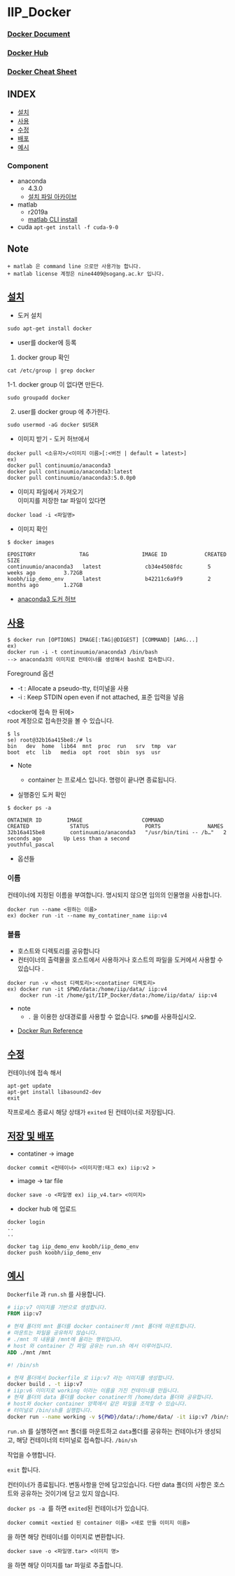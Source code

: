 # IIP_Docker

### [Docker Document](https://docs.docker.com)
### [Docker Hub](https://hub.docker.com)
### [Docker Cheat Sheet](https://github.com/wsargent/docker-cheat-sheet)


## INDEX <a name = "index"></a>

+ [설치](#install)
+ [사용](#use)
+ [수정](#modify)
+ [배포](#deploy)
+ [예시](#example)


### Component

+ anaconda
    + 4.3.0
    + [설치 파일 아카이브](https://repo.continuum.io/archive/)
+ matlab
    + r2019a
    + [matlab CLI install](https://gist.github.com/kahlos/97c9371f7a5476678ef11c836c97a14f)
+ cuda
```apt-get install -f cuda-9-0```

## Note
    + matlab 은 command line 으로만 사용가능 합니다.
    + matlab license 계정은 nine4409@sogang.ac.kr 입니다. 

## [설치](#index)<a name = "install"></a>

+ 도커 설치

```
sudo apt-get install docker
```

+ user를 docker에 등록
1. docker group 확인
```
cat /etc/group | grep docker 
```

1-1. docker group 이 없다면 만든다. 
```
sudo groupadd docker
```

2. user를 docker group 에 추가한다.
```
sudo usermod -aG docker $USER
```


+ 이미지 받기 - 도커 허브에서

```
docker pull <소유자>/<이미지 이름>[:<버전 | default = latest>]
ex) 
docker pull continuumio/anaconda3
docker pull continuumio/anaconda3:latest
docker pull continuumio/anaconda3:5.0.0p0
```

+ 이미지 파일에서 가져오기  
이미지를 저장한 tar 파일이 있다면

```
docker load -i <파일명> 
```

+ 이미지 확인

```
$ docker images

EPOSITORY              TAG                 IMAGE ID            CREATED             SIZE
continuumio/anaconda3   latest              cb34e4508fdc        5 weeks ago         3.72GB
koobh/iip_demo_env      latest              b42211c6a9f9        2 months ago        1.27GB

```

* [anaconda3 도커 허브](https://hub.docker.com/r/continuumio/anaconda3)


## [사용](#index)<a name = "use"></a>

```
$ docker run [OPTIONS] IMAGE[:TAG|@DIGEST] [COMMAND] [ARG...]
ex)
docker run -i -t continuumio/anaconda3 /bin/bash
--> anaconda3의 이미지로 컨테이너를 생성해서 bash로 접속합니다. 
```
Foreground 옵션
+ -t              : Allocate a pseudo-tty, 터미널을 사용
+ -i              : Keep STDIN open even if not attached, 표준 입력을 넣음

<docker에 접속 한 뒤에>  
root 계정으로 접속한것을 볼 수 있습니다. 
```
$ ls
se) root@32b16a415be8:/# ls
bin   dev  home  lib64  mnt  proc  run   srv  tmp  var
boot  etc  lib   media  opt  root  sbin  sys  usr

```

+ Note
    + container 는 프로세스 입니다. 명령이 끝나면 종료됩니다.

+ 실행중인 도커 확인

```
$ docker ps -a

ONTAINER ID        IMAGE                   COMMAND                  CREATED             STATUS                  PORTS               NAMES
32b16a415be8        continuumio/anaconda3   "/usr/bin/tini -- /b…"   2 seconds ago       Up Less than a second                       youthful_pascal

```

+ 옵션들

### 이름
컨테이너에 지정된 이름을 부여합니다. 명시되지 않으면 임의의 인물명을 사용합니다. 

```
docker run --name <원하는 이름> 
ex) docker run -it --name my_contatiner_name iip:v4
```

### 볼륨

+ 호스트와 디렉토리를 공유합니다
+ 컨터이너의 출력물을 호스트에서 사용하거나 호스트의 파일을 도커에서 사용할 수 있습니다 .

```
docker run -v <host 디렉토리>:<contatiner 디렉토리> 
ex) docker run -it $PWD/data:/home/iip/data/ iip:v4
    docker run -it /home/git/IIP_Docker/data:/home/iip/data/ iip:v4
```

* note
    + ```.``` 을 이용한 상대경로를 사용할 수 없습니다. ```$PWD```를 사용하십시오.
 

+ [Docker Run Reference](https://docs.docker.com/engine/reference/run/)

## [수정](#index)<a name = "modify"></a>

컨테이너에 접속 해서
```
apt-get update
apt-get install libasound2-dev
exit
```
작프로세스 종료시 해당 상태가 ```exited``` 된 컨테이너로 저장됩니다. 


## [저장 및 배포](#index)<a name = "deploy"></a>

+ contatiner -> image

```
docker commit <컨테이너> <이미지명:태그 ex) iip:v2 >
```

+ image -> tar file
```
docker save -o <파일명 ex) iip_v4.tar> <이미지>
```

+ docker hub 에 업로드
```
docker login
..
..

docker tag iip_demo_env koobh/iip_demo_env
docker push koobh/iip_demo_env
```

## [예시](#index)<a name = "example"></a>

```Dockerfile``` 과 ```run.sh``` 를 사용합니다. 

```Dockerfile
# iip:v7 이미지를 기반으로 생성합니다.
FROM iip:v7

# 현재 폴더의 mnt 폴더를 docker container의 /mnt 폴더에 마운트합니다.
# 마운트는 파일을 공유하지 않습니다.
# ./mnt 의 내용을 /mnt에 올리는 행위입니다.
# host 와 container 간 파일 공유는 run.sh 에서 이루어집니다.
ADD ./mnt /mnt
```

```bash
#! /bin/sh

# 현재 폴더에서 Dockerfile 로 iip:v7 라는 이미지를 생성합니다. 
docker build . -t iip:v7
# iip:v6 이미지로 working 이라는 이름을 가진 컨테이너를 만듭니다.
# 현재 폴더의 data 폴더를 docker conatiner의 /home/data 폴더와 공유합니다.
# host와 docker container 양쪽에서 같은 파일을 조작할 수 있습니다.
# 터미널로 /bin/sh를 실행합니다.
docker run --name working -v ${PWD}/data/:/home/data/ -it iip:v7 /bin/sh
```

```run.sh``` 를 실행하면 ```mnt``` 폴더를 마운트하고 ```data```폴더를 공유하는 컨테이너가 생성되고,
해당 컨테이너의 터미널로 접속합니다. ```/bin/sh```

작업을 수행합니다. 

```exit```  합니다.

컨터이너가 종료됩니다. 변동사항을 안에 담고있습니다. 다만 data 폴더의 사항은 호스트와 공유하는 것이기에 담고 있지 않습니다.   

```docker ps -a ```를 하면 ```exited```된 컨테이너가 있습니다.  

```docker commit <extied 된 container 이름> <새로 만들 이미지 이름>```  

을 하면 해당 컨테이너를 이미지로 변환합니다.  

```docker save -o <파일명.tar> <이미지 명>```  

을 하면 해당 이미지를 tar 파일로 추출합니다.    

